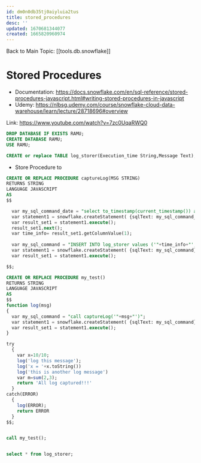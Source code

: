 ```yaml
---
id: dm0n0db35tj0aiyluia2tus
title: stored_procedures
desc: ''
updated: 1670681344077
created: 1665820960974
---
```


Back to Main Topic: [[tools.db.snowflake]]


# Stored Procedures
- Documentation: https://docs.snowflake.com/en/sql-reference/stored-procedures-javascript.html#writing-stored-procedures-in-javascript
- Udemy: https://nlbsg.udemy.com/course/snowflake-cloud-data-warehouse/learn/lecture/28718696#overview

Link: https://www.youtube.com/watch?v=7zc0UqaRWQ0

```sql
DROP DATABASE IF EXISTS RAMU;
CREATE DATABASE RAMU;
USE RAMU;

CREATE or replace TABLE log_storer(Execution_time String,Message Text);
```

- Store Procedure to 
```sql
CREATE OR REPLACE PROCEDURE captureLog(MSG STRING)
RETURNS STRING
LANGUAGE JAVASCRIPT
AS
$$

  var my_sql_command_date = "select to_timestamp(current_timestamp()) as curr_time";
  var statement1 = snowflake.createStatement( {sqlText: my_sql_command_date} );
  var result_set1 = statement1.execute();
  result_set1.next();
  var time_info= result_set1.getColumnValue(1);
  
  var my_sql_command = "INSERT INTO log_storer values ('"+time_info+"','"+MSG+"')";
  var statement1 = snowflake.createStatement( {sqlText: my_sql_command} );
  var result_set1 = statement1.execute();

$$;
```

```sql
CREATE OR REPLACE PROCEDURE my_test()
RETURNS STRING
LANGUAGE JAVASCRIPT
AS
$$
function log(msg)
{
  var my_sql_command = "call captureLog('"+msg+"')";
  var statement1 = snowflake.createStatement( {sqlText: my_sql_command} );
  var result_set1 = statement1.execute();
}

try
  {
    var x=10/10;
    log('log this message');
    log('x = '+x.toString())
    log('this is another log message')
    var m=sum(2,3);
    return 'All log captured!!!'
  }
catch(ERROR)
  {
    log(ERROR);
    return ERROR
  }
$$;


call my_test();


select * from log_storer;

```